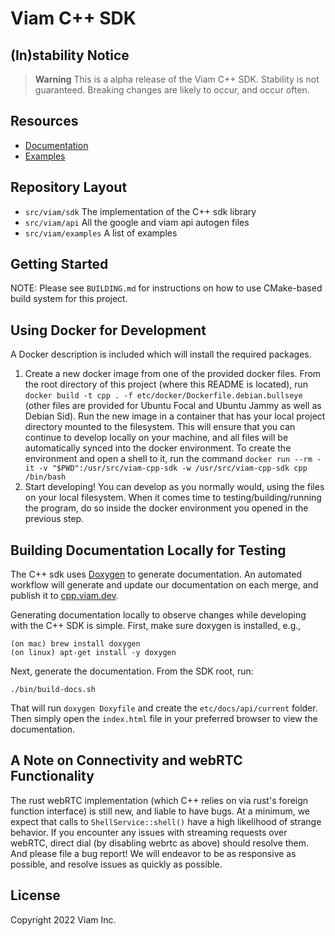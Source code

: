 # Viam C++ SDK

## (In)stability Notice

> **Warning** This is a alpha release of the Viam C++ SDK. Stability
> is not guaranteed. Breaking changes are likely to occur, and occur
> often.

## Resources
* [Documentation](https://cpp.viam.dev)
* [Examples](https://github.com/viamrobotics/viam-cpp-sdk/tree/main/src/viam/examples)

## Repository Layout
- `src/viam/sdk` The implementation of the C++ sdk library
- `src/viam/api` All the google and viam api autogen files
- `src/viam/examples` A list of examples

## Getting Started

NOTE: Please see `BUILDING.md` for instructions on how to use
CMake-based build system for this project.

## Using Docker for Development

A Docker description is included which will install the required
packages.
1. Create a new docker image from one of the provided docker
   files. From the root directory of this project (where this README
   is located), run `docker build -t cpp . -f
   etc/docker/Dockerfile.debian.bullseye` (other files are provided
   for Ubuntu Focal and Ubuntu Jammy as well as Debian Sid). Run the
   new image in a container that has your local project directory
   mounted to the filesystem. This will ensure that you can continue
   to develop locally on your machine, and all files will be
   automatically synced into the docker environment. To create the
   environment and open a shell to it, run the command `docker run
   --rm -it -v "$PWD":/usr/src/viam-cpp-sdk -w /usr/src/viam-cpp-sdk
   cpp /bin/bash`
1. Start developing! You can develop as you normally would, using the
   files on your local filesystem. When it comes time to
   testing/building/running the program, do so inside the docker
   environment you opened in the previous step.

## Building Documentation Locally for Testing
The C++ sdk uses [Doxygen](https://www.doxygen.nl/) to generate documentation.
An automated workflow will generate and update our documentation on each merge,
and publish it to [cpp.viam.dev](https://cpp.viam.dev). 

Generating documentation locally to observe changes while developing with the
C++ SDK is simple. 
First, make sure doxygen is installed, e.g.,
```
(on mac) brew install doxygen
(on linux) apt-get install -y doxygen
```

Next, generate the documentation. From the SDK root, run:
```
./bin/build-docs.sh
```

That will run `doxygen Doxyfile` and create the `etc/docs/api/current` folder. Then
simply open the `index.html` file in your preferred browser to view the documentation.

## A Note on Connectivity and webRTC Functionality

The rust webRTC implementation (which C++ relies on via rust's foreign
function interface) is still new, and liable to have bugs. At a
minimum, we expect that calls to `ShellService::shell()` have a high
likelihood of strange behavior. If you encounter any issues with
streaming requests over webRTC, direct dial (by disabling webrtc as
above) should resolve them. And please file a bug report! We will
endeavor to be as responsive as possible, and resolve issues as
quickly as possible.

## License
Copyright 2022 Viam Inc.

